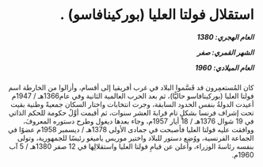 <h1 dir="rtl">استقلال فولتا العليا (بوركينافاسو) .</h1>

<h5 dir="rtl">العام الهجري:  1380

الشهر القمري: صفر

العام الميلادي: 1960</h5>

<p dir="rtl">كان المُستعمِرون قد قَسَّموا البلاد في غرب أفريقيا إلى أقسام، وأزالوا من الخارطة اسم فولتا العليا (بوركينافاسو حاليًّا)، ثم بعد الحرب العالمية الثانية وفي عام1366هـ / 1947م أعيدت الدولةُ بنفس الحدود السابقة، وجرت انتخابات واختار السكان جمعيةً وطنية بقيت تحت إشراف فرنسا بشكلٍ تام قرابةَ العشر سنوات، ثم أقيمت أوَّلُ حكومة للحكم الذاتي في 19 شوال 1376هـ / 18 أيار 1957م، وجاء بعدها ديغول وطرح دستوره المعروفَ، ووافقت عليه فولتا العليا فأصبحت في جمادى الأولى 1378هـ / ديسمبر 1958م عضوًا في الجماعة الفرنسية، ووُضِع دستور للبلاد واختير موريس ياميغو رئيسًا للجمهورية، وتولى بنفسه رئاسةَ الوزراء، وأعلن عن قيامِ فولتا العليا واستقلالِها في 12 صفر 1380هـ / 5 آب 1960م.</p></br>
